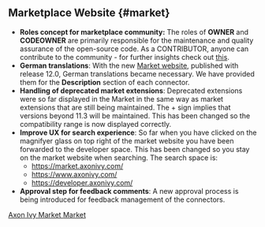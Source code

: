 ## Marketplace Website {#market}

- **Roles concept for marketplace community:** The roles of **OWNER** and **CODEOWNER** are primarily responsible for the maintenance and quality assurance of the open-source code. As a CONTRIBUTOR, anyone can contribute to the community - for further insights check out [this](https://github.com/axonivy-market/market/wiki).
- **German translations**:  With the new [Market website](https://github.com/axonivy-market/market/wiki), published with release 12.0,  German translations became necessary. We have provided them for the **Description** section of each connector.
- **Handling of deprecated market extensions**: Deprecated extensions were so far displayed in the Market in the same way as market extensions that are still being maintained. The + sign implies that versions beyond 11.3 will be maintained. This has been changed so the compatibility range is now displayed correctly.
- **Improve UX for search experience**: So far when you have clicked on the magnifyer glass on top right of the market website you have been forwarded to the developer space. This has been changed so you stay on the market website when searching. The search space is:
  - https://market.axonivy.com/
  - https://www.axonivy.com/ 
  - https://developer.axonivy.com/
- **Approval step for feedback comments**: A new approval process is being introduced for feedback management of the connectors.

<div class="short-links">
	<a href="https://market.axonivy.com/"
		target="_blank" rel="noopener noreferrer">
		<i class="si si-check"></i> Axon Ivy Market
	</a>
    <a href="${docBaseUrl}/market/index.html"
		<i class="si si-book"></i> Market
	</a>
	
</div>

